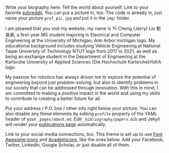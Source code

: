 Write your biography here. Tell the world about yourself. Link to your favorite [subreddit](http://reddit.com). You can put a picture in, too. The code is already in, just name your picture `prof_pic.jpg` and put it in the `img/` folder.

I am pleased that you visit my website, my name is Yi-Cheng (Jerry) Liu 劉易承, a first-year MS student majoring in Electrical and Computer Engineering at the University of Michigan, Ann Arbor michigan logo. My educational background includes studying Vehicle Engineering at National Taipei University of Technology NTUT logo from 2017 to 2021, as well as being an exchange student in the Department of Engineering at the Karlsruhe University of Applied Sciences (Die Hochschule Karlsruhe)HsKA logo.

My passion for robotics has always driven me to explore the potential of engineering beyond just problem-solving, but also to identify problems in our society that can be addressed through innovation. With this in mind, I am committed to making a positive impact in the world and using my skills to contribute to creating a better future for all.

Put your address / P.O. box / other info right below your picture. You can also disable any these elements by editing `profile` property of the YAML header of your `_pages/about.md`. Edit `_bibliography/papers.bib` and Jekyll will render your [publications page](/al-folio/publications/) automatically.

Link to your social media connections, too. This theme is set up to use [Font Awesome icons](https://fontawesome.com/) and [Academicons](https://jpswalsh.github.io/academicons/), like the ones below. Add your Facebook, Twitter, LinkedIn, Google Scholar, or just disable all of them.

